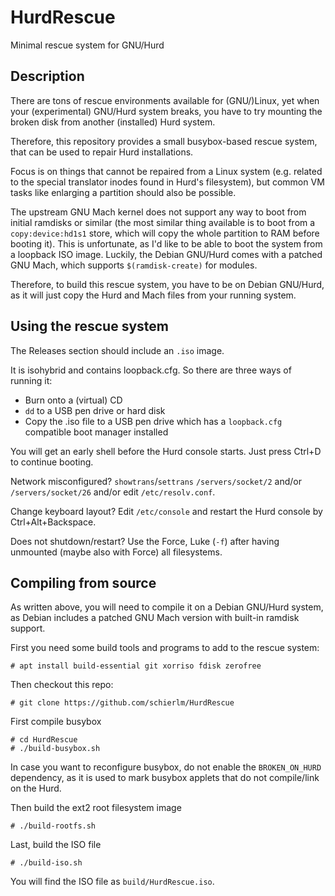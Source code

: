 # HurdRescue

Minimal rescue system for GNU/Hurd

## Description

There are tons of rescue environments available for (GNU/)Linux, yet when your (experimental) GNU/Hurd system breaks,
you have to try mounting the broken disk from another (installed) Hurd system.

Therefore, this repository provides a small busybox-based rescue system, that can be used to repair Hurd installations.

Focus is on things that cannot be repaired from a Linux system (e.g. related to the special translator inodes found in
Hurd's filesystem), but common VM tasks like enlarging a partition should also be possible.

The upstream GNU Mach kernel does not support any way to boot from initial ramdisks or similar (the most similar thing available
is to boot from a `copy:device:hd1s1` store, which will copy the whole partition to RAM before booting it). This is unfortunate,
as I'd like to be able to boot the system from a loopback ISO image. Luckily, the Debian GNU/Hurd comes with a patched
GNU Mach, which supports `$(ramdisk-create)` for modules.

Therefore, to build this rescue system, you have to be on Debian GNU/Hurd, as it will just copy the Hurd and Mach files from
your running system.

## Using the rescue system

The Releases section should include an `.iso` image.

It is isohybrid and contains loopback.cfg. So there are three ways of running it:

- Burn onto a (virtual) CD
- `dd` to a USB pen drive or hard disk
- Copy the .iso file to a USB pen drive which has a `loopback.cfg` compatible boot manager installed

You will get an early shell before the Hurd console starts. Just press Ctrl+D to continue booting.

Network misconfigured? `showtrans`/`settrans` `/servers/socket/2` and/or `/servers/socket/26` and/or edit `/etc/resolv.conf`.

Change keyboard layout? Edit `/etc/console` and restart the Hurd console by Ctrl+Alt+Backspace.

Does not shutdown/restart? Use the Force, Luke (`-f`) after having unmounted (maybe also with Force)
all filesystems.

## Compiling from source

As written above, you will need to compile it on a Debian GNU/Hurd system, as Debian includes a patched
GNU Mach version with built-in ramdisk support.

First you need some build tools and programs to add to the rescue system:

    # apt install build-essential git xorriso fdisk zerofree

Then checkout this repo:

    # git clone https://github.com/schierlm/HurdRescue

First compile busybox

    # cd HurdRescue
    # ./build-busybox.sh

In case you want to reconfigure busybox, do not enable the `BROKEN_ON_HURD` dependency, as it is used to mark busybox applets
that do not compile/link on the Hurd.

Then build the ext2 root filesystem image

    # ./build-rootfs.sh

Last, build the ISO file

    # ./build-iso.sh

You will find the ISO file as `build/HurdRescue.iso`.
